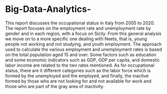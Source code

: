 # Big-Data-Analytics-
This report discusses the occupational status in Italy from 2005 to 2020. The report focuses on the employment rate and unemployment rate by
gender and in each region, with a focus on Sicily. From this general analysis we move on to a more specific one dealing with Neets, that is, young
people not working and not studying, and youth employment. The approach used to calculate the various employment and unemployment rates is
based on the total population aged 15 and over. Some factors such as education and some economic indicators such as GDP, GDP per capita, and
domestic labor income are related to the two rates mentioned.
As for occupational status, there are it different categories such as the labor force which is formed by the unemployed and the employed, and finally,
the inactive formed by those who are not looking for and not available for work and those who are part of the gray area of inactivity.
